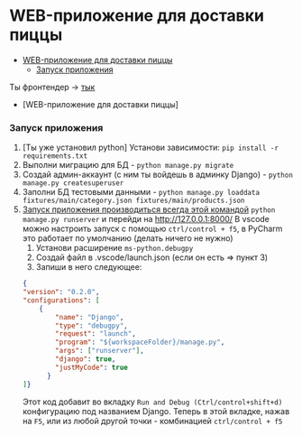 # WEB-приложение для доставки пиццы

- [WEB-приложение для доставки пиццы](#web-приложение-для-доставки-пиццы)
    - [Запуск приложения](#запуск-приложения)


Ты фронтендер -> [тык](/README-front.md)
- [WEB-приложение для доставки пиццы]

### Запуск приложения
1. [Ты уже установил python] Установи зависимости: ```pip install -r requirements.txt```  
2. Выполни миграцию для БД - ```python manage.py migrate```
3. Создай админ-аккаунт (с ним ты войдешь в админку Django) - ```python manage.py createsuperuser```
4. Заполни БД тестовыми данными - ```python manage.py loaddata fixtures/main/category.json fixtures/main/products.json```
5. <u>Запуск приложения производиться всегда этой командой</u>  ```python manage.py runserver``` и перейди на http://127.0.0.1:8000/
В vscode можно настроить запуск с помощью ```ctrl/control + f5```, в PyCharm это работает по умолчанию (делать ничего не нужно)
    1. Установи расширение ```ms-python.debugpy```
    2. Создай файл в .vscode/launch.json (если он есть => пункт 3)
    3. Запиши в него следующее: 
    ```json 
    {
    "version": "0.2.0",
    "configurations": [
        {
            "name": "Django",
            "type": "debugpy",
            "request": "launch",
            "program": "${workspaceFolder}/manage.py",
            "args": ["runserver"],
            "django": true,
            "justMyCode": true
          }
    ]}  
    ```
    Этот код добавит во вкладку ```Run and Debug (Ctrl/control+shift+d)``` конфигурацию под названием Django. Теперь в этой вкладке, нажав на ```F5```, или из любой другой точки - комбинацией ```ctrl/control + f5```
